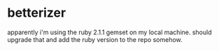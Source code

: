 # betterizer

apparently i'm using the ruby 2.1.1 gemset on my local machine.
should upgrade that and add the ruby version to the repo somehow.
